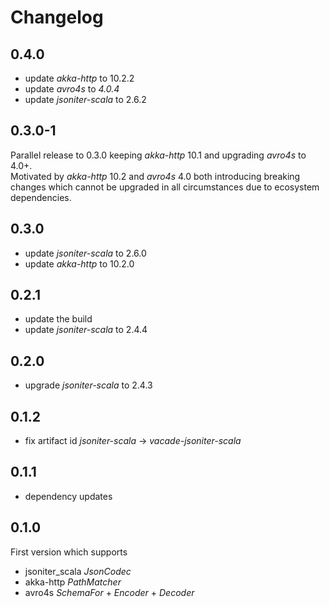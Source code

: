 # Changelog

## 0.4.0
* update _akka-http_ to 10.2.2
* update _avro4s_ to _4.0.4_
* update _jsoniter-scala_ to 2.6.2

## 0.3.0-1
Parallel release to 0.3.0 keeping _akka-http_ 10.1 and upgrading _avro4s_ to 4.0+.  
Motivated by _akka-http_ 10.2 and _avro4s_ 4.0 both introducing breaking changes which cannot be upgraded in all
circumstances due to ecosystem dependencies.

## 0.3.0
* update _jsoniter-scala_ to 2.6.0
* update _akka-http_ to 10.2.0

## 0.2.1
* update the build
* update _jsoniter-scala_ to 2.4.4

## 0.2.0
* upgrade _jsoniter-scala_ to 2.4.3

## 0.1.2
* fix artifact id _jsoniter-scala_ -> _vacade-jsoniter-scala_

## 0.1.1
* dependency updates

## 0.1.0
First version which supports
* jsoniter_scala _JsonCodec_
* akka-http _PathMatcher_
* avro4s _SchemaFor_ + _Encoder_ + _Decoder_
 
